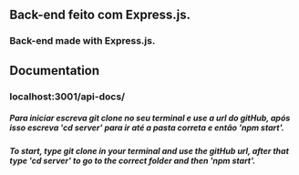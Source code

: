 ## Back-end feito com Express.js.
### Back-end made with Express.js.



## Documentation

### localhost:3001/api-docs/



##### Para iniciar escreva git clone no seu terminal e use a url do gitHub, após isso escreva 'cd server' para ir até a pasta correta e então 'npm start'.


##### To start, type git clone in your terminal and use the gitHub url, after that type 'cd server' to go to the correct folder and then 'npm start'.







